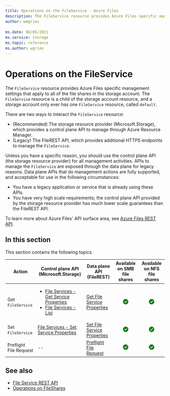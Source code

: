 ```yaml
---
title: Operations on the FileService - Azure Files
description: The FileService resource provides Azure Files specific management settings that apply to all of the file shares in the storage account. Learn how to programmatically interact with the FileService resource. 
author: wmgries

ms.date: 06/05/2021
ms.service: storage
ms.topic: reference
ms.author: wgries
---
```


# Operations on the FileService
The `FileService` resource provides Azure Files specific management settings that apply to all of the file shares in the storage account. The `FileService` resource is a child of the storage account resource, and a storage account only ever has one `FileService` resource, called `default`.

There are two ways to interact the `FileService` resource:

- (Recommended) The storage resource provider (Microsoft.Storage), which provides a control plane API to manage through Azure Resource Manager.
- (Legacy) The FileREST API, which provides additional HTTPS endpoints to manage the `FileService`.

Unless you have a specific reason, you should use the control plane API (the storage resource provider) for all management activities. APIs to manage the `FileService` are exposed through the data plane for legacy reasons. Data plane APIs that do management actions are fully supported, and acceptable for use in the following circumstances:

- You have a legacy application or service that is already using these APIs.
- You have very high scale requirements; the control plane API provided by the storage resource provider has much lower scale guarantees than the FileREST API.

To learn more about Azure Files' API surface area, see [Azure Files REST API](./File-Service-REST-API.md).

## In this section
This section contains the following topics.

| Action | Control plane API (Microsoft.Storage) | Data plane API (FileREST) | Available on SMB file shares | Available on NFS file shares |
|-|-|-|:-:|:-:|
| Get `FileService` | <ul><li>[File Services - Get Service Properties](/rest/api/storagerp/file-services/get-service-properties)</li><li>[File Services - List](/rest/api/storagerp/file-services/list)</li></ul> | [Get File Service Properties](Get-File-Service-Properties.md) | ![Yes](./media/yes-icon.png) | ![Yes](./media/yes-icon.png) |
| Set `FileService` | [File Services - Set Service Properties](/rest/api/storagerp/file-services/set-service-properties) | [Set File Service Properties](Set-File-Service-Properties.md) | ![Yes](./media/yes-icon.png) | ![Yes](./media/yes-icon.png) |
| Preflight File Request | -- | [Preflight File Request](Preflight-File-Request.md) | ![Yes](./media/yes-icon.png) | ![Yes](./media/yes-icon.png) |

## See also

- [File Service REST API](File-Service-REST-API.md)
- [Operations on FileShares](./Operations-on-Shares--File-Service-.md)
